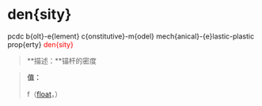 # den{sity}
pcdc b{olt}-e{lement} c{onstitutive}-m{odel} mech{anical}-{e}lastic-plastic prop{erty} <span style='color: red;'>den{sity}</span>
> **描述：**锚杆的密度

> 
> **值：**
> 
> f（[float](数据类型/float/)，）

